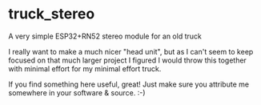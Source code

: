 # truck_stereo
A very simple ESP32+RN52 stereo module for an old truck

I really want to make a much nicer "head unit", but as I can't seem to keep focused on that much larger project I figured I would throw this together with minimal effort for my minimal effort truck.

If you find something here useful, great! Just make sure you attribute me somewhere in your software & source. :-)
